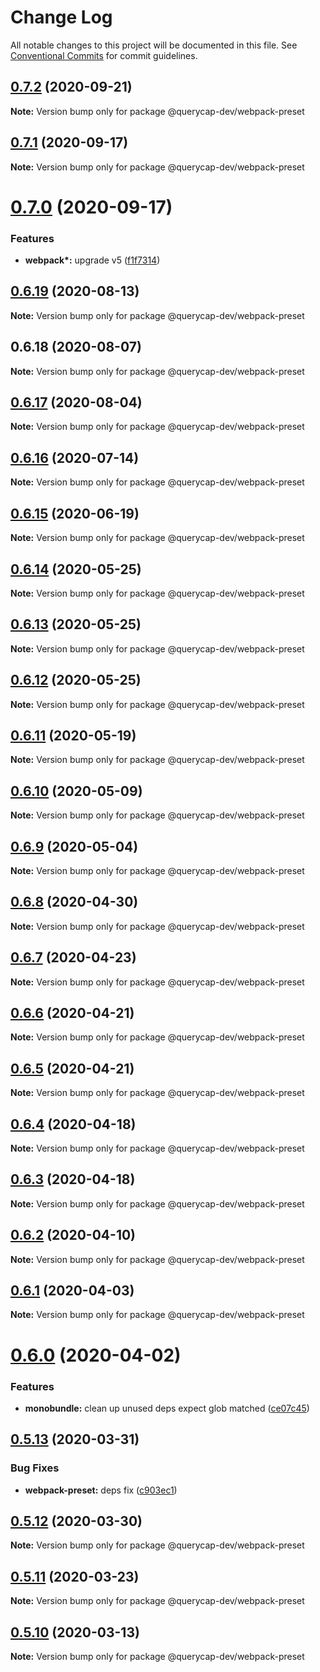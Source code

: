 # Change Log

All notable changes to this project will be documented in this file.
See [Conventional Commits](https://conventionalcommits.org) for commit guidelines.

## [0.7.2](https://github.com/querycap/webappkit/compare/@querycap-dev/webpack-preset@0.7.1...@querycap-dev/webpack-preset@0.7.2) (2020-09-21)

**Note:** Version bump only for package @querycap-dev/webpack-preset

## [0.7.1](https://github.com/querycap/webappkit/compare/@querycap-dev/webpack-preset@0.7.0...@querycap-dev/webpack-preset@0.7.1) (2020-09-17)

**Note:** Version bump only for package @querycap-dev/webpack-preset

# [0.7.0](https://github.com/querycap/webappkit/compare/@querycap-dev/webpack-preset@0.6.19...@querycap-dev/webpack-preset@0.7.0) (2020-09-17)

### Features

- **webpack\*:** upgrade v5 ([f1f7314](https://github.com/querycap/webappkit/commit/f1f731455891400904d64eb44ebf3a94d8f414cb))

## [0.6.19](https://github.com/querycap/webappkit/compare/@querycap-dev/webpack-preset@0.6.18...@querycap-dev/webpack-preset@0.6.19) (2020-08-13)

**Note:** Version bump only for package @querycap-dev/webpack-preset

## 0.6.18 (2020-08-07)

**Note:** Version bump only for package @querycap-dev/webpack-preset

## [0.6.17](https://github.com/querycap/devkit/compare/@querycap-dev/webpack-preset@0.6.16...@querycap-dev/webpack-preset@0.6.17) (2020-08-04)

**Note:** Version bump only for package @querycap-dev/webpack-preset

## [0.6.16](https://github.com/querycap/devkit/compare/@querycap-dev/webpack-preset@0.6.15...@querycap-dev/webpack-preset@0.6.16) (2020-07-14)

**Note:** Version bump only for package @querycap-dev/webpack-preset

## [0.6.15](https://github.com/querycap/devkit/compare/@querycap-dev/webpack-preset@0.6.14...@querycap-dev/webpack-preset@0.6.15) (2020-06-19)

**Note:** Version bump only for package @querycap-dev/webpack-preset

## [0.6.14](https://github.com/querycap/devkit/compare/@querycap-dev/webpack-preset@0.6.13...@querycap-dev/webpack-preset@0.6.14) (2020-05-25)

**Note:** Version bump only for package @querycap-dev/webpack-preset

## [0.6.13](https://github.com/querycap/devkit/compare/@querycap-dev/webpack-preset@0.6.12...@querycap-dev/webpack-preset@0.6.13) (2020-05-25)

**Note:** Version bump only for package @querycap-dev/webpack-preset

## [0.6.12](https://github.com/querycap/devkit/compare/@querycap-dev/webpack-preset@0.6.11...@querycap-dev/webpack-preset@0.6.12) (2020-05-25)

**Note:** Version bump only for package @querycap-dev/webpack-preset

## [0.6.11](https://github.com/querycap/devkit/compare/@querycap-dev/webpack-preset@0.6.10...@querycap-dev/webpack-preset@0.6.11) (2020-05-19)

**Note:** Version bump only for package @querycap-dev/webpack-preset

## [0.6.10](https://github.com/querycap/devkit/compare/@querycap-dev/webpack-preset@0.6.9...@querycap-dev/webpack-preset@0.6.10) (2020-05-09)

**Note:** Version bump only for package @querycap-dev/webpack-preset

## [0.6.9](https://github.com/querycap/devkit/compare/@querycap-dev/webpack-preset@0.6.8...@querycap-dev/webpack-preset@0.6.9) (2020-05-04)

**Note:** Version bump only for package @querycap-dev/webpack-preset

## [0.6.8](https://github.com/querycap/devkit/compare/@querycap-dev/webpack-preset@0.6.7...@querycap-dev/webpack-preset@0.6.8) (2020-04-30)

**Note:** Version bump only for package @querycap-dev/webpack-preset

## [0.6.7](https://github.com/querycap/devkit/compare/@querycap-dev/webpack-preset@0.6.6...@querycap-dev/webpack-preset@0.6.7) (2020-04-23)

**Note:** Version bump only for package @querycap-dev/webpack-preset

## [0.6.6](https://github.com/querycap/devkit/compare/@querycap-dev/webpack-preset@0.6.5...@querycap-dev/webpack-preset@0.6.6) (2020-04-21)

**Note:** Version bump only for package @querycap-dev/webpack-preset

## [0.6.5](https://github.com/querycap/devkit/compare/@querycap-dev/webpack-preset@0.6.4...@querycap-dev/webpack-preset@0.6.5) (2020-04-21)

**Note:** Version bump only for package @querycap-dev/webpack-preset

## [0.6.4](https://github.com/querycap/devkit/compare/@querycap-dev/webpack-preset@0.6.3...@querycap-dev/webpack-preset@0.6.4) (2020-04-18)

**Note:** Version bump only for package @querycap-dev/webpack-preset

## [0.6.3](https://github.com/querycap/devkit/compare/@querycap-dev/webpack-preset@0.6.2...@querycap-dev/webpack-preset@0.6.3) (2020-04-18)

**Note:** Version bump only for package @querycap-dev/webpack-preset

## [0.6.2](https://github.com/querycap/devkit/compare/@querycap-dev/webpack-preset@0.6.1...@querycap-dev/webpack-preset@0.6.2) (2020-04-10)

**Note:** Version bump only for package @querycap-dev/webpack-preset

## [0.6.1](https://github.com/querycap/devkit/compare/@querycap-dev/webpack-preset@0.6.0...@querycap-dev/webpack-preset@0.6.1) (2020-04-03)

**Note:** Version bump only for package @querycap-dev/webpack-preset

# [0.6.0](https://github.com/querycap/devkit/compare/@querycap-dev/webpack-preset@0.5.13...@querycap-dev/webpack-preset@0.6.0) (2020-04-02)

### Features

- **monobundle:** clean up unused deps expect glob matched ([ce07c45](https://github.com/querycap/devkit/commit/ce07c45b88fb3903ab4fae75fb889d4e9cff2ba7))

## [0.5.13](https://github.com/querycap/devkit/compare/@querycap-dev/webpack-preset@0.5.12...@querycap-dev/webpack-preset@0.5.13) (2020-03-31)

### Bug Fixes

- **webpack-preset:** deps fix ([c903ec1](https://github.com/querycap/devkit/commit/c903ec1e15023bf302884b915132fcf02a7a84cc))

## [0.5.12](https://github.com/querycap/devkit/compare/@querycap-dev/webpack-preset@0.5.11...@querycap-dev/webpack-preset@0.5.12) (2020-03-30)

**Note:** Version bump only for package @querycap-dev/webpack-preset

## [0.5.11](https://github.com/querycap/devkit/compare/@querycap-dev/webpack-preset@0.5.10...@querycap-dev/webpack-preset@0.5.11) (2020-03-23)

**Note:** Version bump only for package @querycap-dev/webpack-preset

## [0.5.10](https://github.com/querycap/devkit/compare/@querycap-dev/webpack-preset@0.5.9...@querycap-dev/webpack-preset@0.5.10) (2020-03-13)

**Note:** Version bump only for package @querycap-dev/webpack-preset
